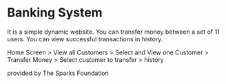 # Banking System
It is a simple dynamic website. You can transfer money between a set of 11 users. You can view successful transactions in history.

Home Screen > View all Customers > Select and View one Customer > Transfer Money > Select customer to transfer > history

provided by The Sparks Foundation
